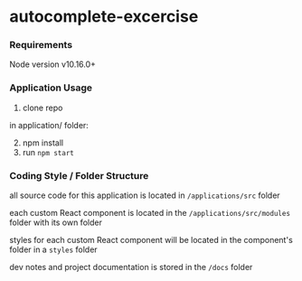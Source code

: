 # autocomplete-excercise

### Requirements

Node version v10.16.0+


### Application Usage

1. clone repo

in application/ folder:

2. npm install
3. run `npm start` 


### Coding Style / Folder Structure

all source code for this application is located in `/applications/src` folder

each custom React component is located in the `/applications/src/modules` folder with its own folder

styles for each custom React component will be located in the component's folder in a `styles` folder

dev notes and project documentation is stored in the `/docs` folder 
